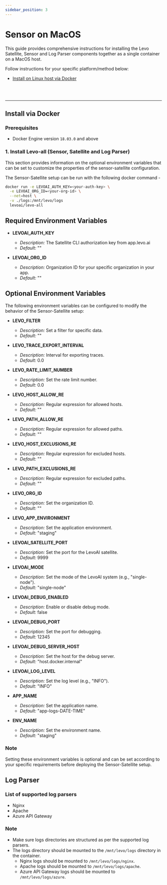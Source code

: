 ```yaml
---
sidebar_position: 3
---
```


# Sensor on MacOS

This guide provides comprehensive instructions for installing the Levo Satellite, Sensor and Log Parser components together as a single container on a MacOS host.

Follow instructions for your specific platform/method below:
- [Install on Linux host via Docker](#install-via-docker)

<br></br>

-----------------------------------------------------------------------

## Install via Docker

### Prerequisites
- Docker Engine version `18.03.0` and above

### 1. Install Levo-all (Sensor, Satellite and Log Parser)


This section provides information on the
optional environment variables that can be set to customize the properties of the
sensor-satellite configuration.

The Sensor-Satellite setup can be run with the following docker command -

```bash
docker run -e LEVOAI_AUTH_KEY=<your-auth-key> \
  -e LEVOAI_ORG_ID=<your-org-id> \
  --net=host \
  -v ./logs:/mnt/levo/logs
  levoai/levo-all
```

## Required Environment Variables

- **LEVOAI_AUTH_KEY**
    - *Description:* The Satellite CLI authorization key from app.levo.ai
    - *Default:* ""

- **LEVOAI_ORG_ID**
    - *Description:* Organization ID for your specific organization in your app.
    - *Default:* ""

## Optional Environment Variables

The following environment variables can be configured to modify the behavior of the Sensor-Satellite setup:

- **LEVO_FILTER**
    - *Description:* Set a filter for specific data.
    - *Default:* ""

- **LEVO_TRACE_EXPORT_INTERVAL**
    - *Description:* Interval for exporting traces.
    - *Default:* 0.0

- **LEVO_RATE_LIMIT_NUMBER**
    - *Description:* Set the rate limit number.
    - *Default:* 0.0

- **LEVO_HOST_ALLOW_RE**
    - *Description:* Regular expression for allowed hosts.
    - *Default:* ""

- **LEVO_PATH_ALLOW_RE**
    - *Description:* Regular expression for allowed paths.
    - *Default:* ""

- **LEVO_HOST_EXCLUSIONS_RE**
    - *Description:* Regular expression for excluded hosts.
    - *Default:* ""

- **LEVO_PATH_EXCLUSIONS_RE**
    - *Description:* Regular expression for excluded paths.
    - *Default:* ""

- **LEVO_ORG_ID**
    - *Description:* Set the organization ID.
    - *Default:* ""

- **LEVO_APP_ENVIRONMENT**
    - *Description:* Set the application environment.
    - *Default:* "staging"

- **LEVOAI_SATELLITE_PORT**
    - *Description:* Set the port for the LevoAI satellite.
    - *Default:* 9999

- **LEVOAI_MODE**
    - *Description:* Set the mode of the LevoAI system (e.g., "single-node").
    - *Default:* "single-node"

- **LEVOAI_DEBUG_ENABLED**
    - *Description:* Enable or disable debug mode.
    - *Default:* false

- **LEVOAI_DEBUG_PORT**
    - *Description:* Set the port for debugging.
    - *Default:* 12345

- **LEVOAI_DEBUG_SERVER_HOST**
    - *Description:* Set the host for the debug server.
    - *Default:* "host.docker.internal"

- **LEVOAI_LOG_LEVEL**
    - *Description:* Set the log level (e.g., "INFO").
    - *Default:* "INFO"

- **APP_NAME**
    - *Description:* Set the application name.
    - *Default:* "app-logs-DATE-TIME"

- **ENV_NAME**
    - *Description:* Set the environment name.
    - *Default:* "staging"

### Note

Setting these environment variables is optional and can be set according to your specific requirements
before deploying the Sensor-Satellite setup.


## Log Parser

### List of supported log parsers
- Nginx
- Apache
- Azure API Gateway

### Note
- Make sure logs directories are structured as per the supported log parsers.
- The logs directory should be mounted to the `/mnt/levo/logs` directory in the container.
  - Nginx logs should be mounted to `/mnt/levo/logs/nginx`.
  - Apache logs should be mounted to `/mnt/levo/logs/apache`.
  - Azure API Gateway logs should be mounted to `/mnt/levo/logs/azure`.
